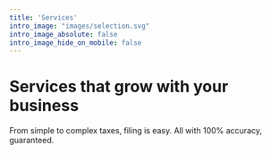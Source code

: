 ```yaml
---
title: 'Services'
intro_image: "images/selection.svg"
intro_image_absolute: false
intro_image_hide_on_mobile: false
---
```


# Services that grow with your business

From simple to complex taxes, filing is easy. All with 100% accuracy, guaranteed.
